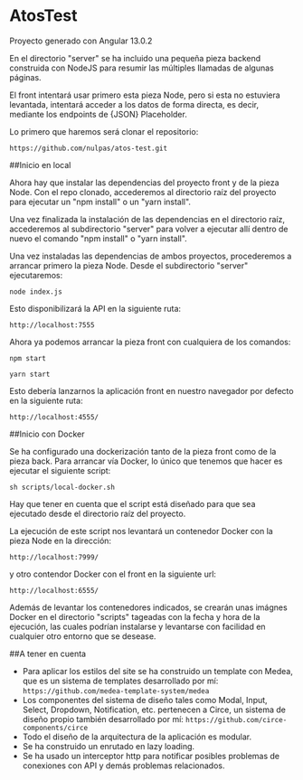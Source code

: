 # AtosTest

Proyecto generado con Angular 13.0.2

En el directorio "server" se ha incluido una pequeña pieza backend construida con NodeJS para resumir las múltiples llamadas de algunas páginas.

El front intentará usar primero esta pieza Node, pero si esta no estuviera levantada, intentará acceder a los datos de forma directa, es decir, mediante los endpoints de {JSON} Placeholder.

Lo primero que haremos será clonar el repositorio:

```
https://github.com/nulpas/atos-test.git
```

##Inicio en local

Ahora hay que instalar las dependencias del proyecto front y de la pieza Node. Con el repo clonado, accederemos al directorio raíz del proyecto para ejecutar un "npm install" o un "yarn install".

Una vez finalizada la instalación de las dependencias en el directorio raíz, accederemos al subdirectorio "server" para volver a ejecutar allí dentro de nuevo el comando "npm install" o "yarn install".

Una vez instaladas las dependencias de ambos proyectos, procederemos a arrancar primero la pieza Node. Desde el subdirectorio "server" ejecutaremos:

```
node index.js
```

Esto disponibilizará la API en la siguiente ruta:

```
http://localhost:7555
```

Ahora ya podemos arrancar la pieza front con cualquiera de los comandos:

```
npm start
```
```
yarn start
```

Esto debería lanzarnos la aplicación front en nuestro navegador por defecto en la siguiente ruta:

```
http://localhost:4555/
```

##Inicio con Docker

Se ha configurado una dockerización tanto de la pieza front como de la pieza back. Para arrancar vía Docker, lo único que tenemos que hacer es ejecutar el siguiente script:

```
sh scripts/local-docker.sh
```

Hay que tener en cuenta que el script está diseñado para que sea ejecutado desde el directorio raíz del proyecto.

La ejecución de este script nos levantará un contenedor Docker con la pieza Node en la dirección:

```
http://localhost:7999/
```

y otro contendor Docker con el front en la siguiente url:

```
http://localhost:6555/
```

Además de levantar los contenedores indicados, se crearán unas imágnes Docker en el directorio "scripts" tageadas con la fecha y hora de la ejecución, las cuales podrían instalarse y levantarse con facilidad en cualquier otro entorno que se desease.

##A tener en cuenta

* Para aplicar los estilos del site se ha construido un template con Medea, que es un sistema de templates desarrollado por mí: ```https://github.com/medea-template-system/medea```
* Los componentes del sistema de diseño tales como Modal, Input, Select, Dropdown, Notification, etc. pertenecen a Circe, un sistema de diseño propio también desarrollado por mí: ```https://github.com/circe-components/circe```
* Todo el diseño de la arquitectura de la aplicación es modular.
* Se ha construido un enrutado en lazy loading.
* Se ha usado un interceptor http para notificar posibles problemas de conexiones con API y demás problemas relacionados.
